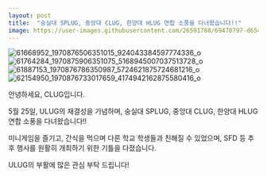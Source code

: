 ```yaml
---
layout: post
title:  "숭실대 SPLUG, 중앙대 CLUG, 한양대 HLUG 연합 소풍을 다녀왔습니다!!"
image: https://user-images.githubusercontent.com/26591788/69478797-d6546000-0e39-11ea-9a95-5d6c511ae27f.jpg
---
```

![61668952_1970876506351015_924043384597774336_o](https://user-images.githubusercontent.com/26591788/69478794-d6546000-0e39-11ea-860e-660b74c1f7c2.jpg)
![61764284_1970875906351075_5168945007037513728_o](https://user-images.githubusercontent.com/26591788/69478795-d6546000-0e39-11ea-9acc-fe1911aa47a0.jpg)
![61887153_1970876786350987_5724621875724681216_o](https://user-images.githubusercontent.com/26591788/69478797-d6546000-0e39-11ea-9a95-5d6c511ae27f.jpg)
![62154950_1970876733017659_4174942162875580416_o](https://user-images.githubusercontent.com/26591788/69478798-d6ecf680-0e39-11ea-8098-84a06f0f162e.jpg)

안녕하세요, CLUG입니다.

5월 25일, ULUG의 재결성을 기념하며, 숭실대 SPLUG, 중앙대 CLUG, 한양대 HLUG 연합 소풍을 다녀왔습니다!!

미니게임을 즐기고, 간식을 먹으며 다른 학교 학생들과 친해질 수 있었으며, SFD 등 추후 행사를 원활히 개최하기 위한 기틀을 다졌습니다.

ULUG의 부활에 많은 관심 부탁 드립니다!